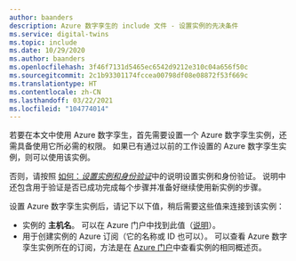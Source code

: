 ```yaml
---
author: baanders
description: Azure 数字孪生的 include 文件 - 设置实例的先决条件
ms.service: digital-twins
ms.topic: include
ms.date: 10/29/2020
ms.author: baanders
ms.openlocfilehash: 3f46f7131d5465ec6542d9212e310c04a656f50c
ms.sourcegitcommit: 2c1b93301174fccea00798df08e08872f53f669c
ms.translationtype: HT
ms.contentlocale: zh-CN
ms.lasthandoff: 03/22/2021
ms.locfileid: "104774014"
---
```

若要在本文中使用 Azure 数字孪生，首先需要设置一个 Azure 数字孪生实例，还需具备使用它所必需的权限。 如果已有通过以前的工作设置的 Azure 数字孪生实例，则可以使用该实例。

否则，请按照 [如何：*设置实例和身份验证*](../articles/digital-twins/how-to-set-up-instance-portal.md)中的说明设置实例和身份验证。 说明中还包含用于验证是否已成功完成每个步骤并准备好继续使用新实例的步骤。

设置 Azure 数字孪生实例后，请记下以下值，稍后需要这些值来连接到该实例：
* 实例的 **主机名**。 可以在 Azure 门户中找到此值（[说明](../articles/digital-twins/how-to-set-up-instance-portal.md#verify-success-and-collect-important-values)）。
* 用于创建实例的 Azure 订阅（它的名称或 ID 也可以）。 可以查看 Azure 数字孪生实例所在的订阅，方法是在 [Azure 门户](https://portal.azure.com)中查看实例的相同概述页。
